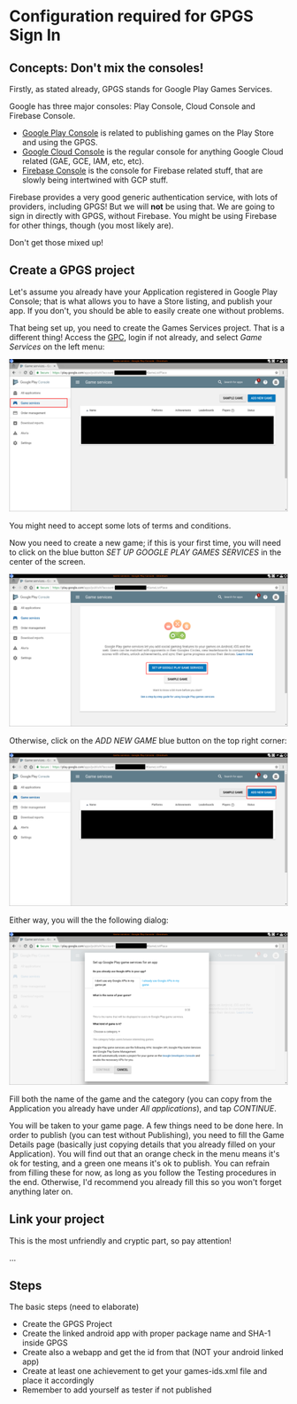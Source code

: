 # Configuration required for GPGS Sign In

## Concepts: Don't mix the consoles!

Firstly, as stated already, GPGS stands for Google Play Games Services.

Google has three major consoles: Play Console, Cloud Console and Firebase Console.
 * [Google Play Console](https://play.google.com/apps/publish/) is related to publishing games on the Play Store and using the GPGS.
 * [Google Cloud Console](https://console.cloud.google.com) is the regular console for anything Google Cloud related (GAE, GCE, IAM, etc, etc).
 * [Firebase Console](https://console.firebase.google.com) is the console for Firebase related stuff, that are slowly being intertwined with GCP stuff.

 Firebase provides a very good generic authentication service, with lots of providers, including GPGS! But we will **not** be using that. We are going to sign in directly with GPGS, without Firebase. You might be using Firebase for other things, though (you most likely are).

 Don't get those mixed up!

## Create a GPGS project

Let's assume you already have your Application registered in Google Play Console; that is what allows you to have a Store listing, and publish your app. If you don't, you should be able to easily create one without problems.

That being set up, you need to create the Games Services project. That is a different thing! Access the [GPC](https://play.google.com/apps/publish), login if not already, and select *Game Services* on the left menu:

![1](images/p1.png)

You might need to accept some lots of terms and conditions.

Now you need to create a new game; if this is your first time, you will need to click on the blue button *SET UP GOOGLE PLAY GAMES SERVICES* in the center of the screen.

![2](images/p2.png)

Otherwise, click on the *ADD NEW GAME* blue button on the top right corner:

![3](images/p3.png)

Either way, you will the the following dialog:

![4](images/p4.png)

Fill both the name of the game and the category (you can copy from the Application you already have under *All applications*), and tap *CONTINUE*.

You will be taken to your game page. A few things need to be done here. In order to publish (you can test without Publishing), you need to fill the Game Details page (basically just copying details that you already filled on your Application). You will find out that an orange check in the menu means it's ok for testing, and a green one means it's ok to publish. You can refrain from filling these for now, as long as you follow the Testing procedures in the end. Otherwise, I'd recommend you already fill this so you won't forget anything later on.

## Link your project

This is the most unfriendly and cryptic part, so pay attention!

...

## Steps

The basic steps (need to elaborate)
 * Create the GPGS Project
 * Create the linked android app with proper package name and SHA-1 inside GPGS
 * Create also a webapp and get the id from that (NOT your android linked app)
 * Create at least one achievement to get your games-ids.xml file and place it accordingly
 * Remember to add yourself as tester if not published


